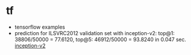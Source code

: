 # tf
- tensorflow examples
- prediction for ILSVRC2012 validation set with inception-v2: top@1: 38806/50000 = 77.6120, top@5: 46912/50000 = 93.8240 in 0.047 sec. [inception-v2](https://www.tensorflow.org/versions/master/tutorials/image_recognition/index.html)
